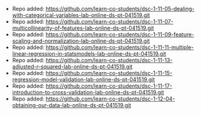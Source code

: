 
- Repo added: https://github.com/learn-co-students/dsc-1-11-05-dealing-with-categorical-variables-lab-online-ds-pt-041519.git
- Repo added: https://github.com/learn-co-students/dsc-1-11-07-multicollinearity-of-features-lab-online-ds-pt-041519.git
- Repo added: https://github.com/learn-co-students/dsc-1-11-09-feature-scaling-and-normalization-lab-online-ds-pt-041519.git
- Repo added: https://github.com/learn-co-students/dsc-1-11-11-multiple-linear-regression-in-statsmodels-lab-online-ds-pt-041519.git
- Repo added: https://github.com/learn-co-students/dsc-1-11-13-adjusted-r-squared-lab-online-ds-pt-041519.git
- Repo added: https://github.com/learn-co-students/dsc-1-11-15-regression-model-validation-lab-online-ds-pt-041519.git
- Repo added: https://github.com/learn-co-students/dsc-1-11-17-introduction-to-cross-validation-lab-online-ds-pt-041519.git
- Repo added: https://github.com/learn-co-students/dsc-1-12-04-obtaining-our-data-lab-online-ds-pt-041519.git